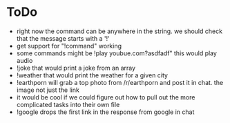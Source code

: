 # ToDo

- right now the command can be anywhere in the string. we should check that the message starts with a '!'
- get support for "!command" working
- some commands might be !play youbue.com?asdfadf" this would play audio
- !joke that would print a joke from an array
- !weather <city> that would print the weather for a given city
- !earthporn will grab a top photo from /r/earthporn and post it in chat. the image not just the link
- it would be cool if we could figure out how to pull out the more complicated tasks into their own file
- !google <string> drops the first link in the response from google in chat
